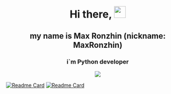 <h1 align="center">Hi there, </a> 
<img src="https://github.com/blackcater/blackcater/raw/main/images/Hi.gif" height="32"/></h1>
<h2 align="center">my name is Max Ronzhin (nickname: MaxRonzhin)</a> </h2>
<h3 align="center">i`m Python developer</a> </h3>
<p align="center">
  <img src="https://readme-typing-svg.herokuapp.com/?lines=Thanks+for+coming!&center=true&width=380&height=50">
</p>



[![Readme Card](https://github-readme-stats.vercel.app/api/pin/?username=MaxRonzhin&repo=foodgram-project-react)](https://github.com/MaxRonzhin/foodgram-project-react)
[![Readme Card](https://github-readme-stats.vercel.app/api/pin/?username=MaxRonzhin&repo=api_final_yatube)](https://github.com/MaxRonzhin/api_final_yatube)


<!--
**MaxRonzhin/MaxRonzhin** is a ✨ _special_ ✨ repository because its `README.md` (this file) appears on your GitHub profile.

Here are some ideas to get you started:

- 🔭 I’m currently working on ...
- 🌱 I’m currently learning ...
- 👯 I’m looking to collaborate on ...
- 🤔 I’m looking for help with ...
- 💬 Ask me about ...
- 📫 How to reach me: ...
- 😄 Pronouns: ...
- ⚡ Fun fact: ...
-->
